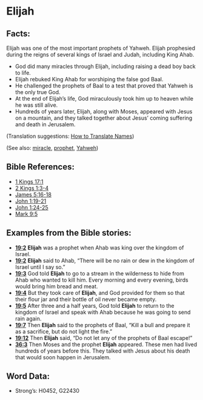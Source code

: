 # Elijah

## Facts:

Elijah was one of the most important prophets of Yahweh. Elijah prophesied during the reigns of several kings of Israel and Judah, including King Ahab.

* God did many miracles through Elijah, including raising a dead boy back to life.
* Elijah rebuked King Ahab for worshiping the false god Baal.
* He challenged the prophets of Baal to a test that proved that Yahweh is the only true God.
* At the end of Elijah’s life, God miraculously took him up to heaven while he was still alive.
* Hundreds of years later, Elijah, along with Moses, appeared with Jesus on a mountain, and they talked together about Jesus’ coming suffering and death in Jerusalem.

(Translation suggestions: [How to Translate Names](rc://en/ta/man/translate/translate-names))

(See also: [miracle](../kt/miracle.md), [prophet](../kt/prophet.md), [Yahweh](../kt/yahweh.md))

## Bible References:

* [1 Kings 17:1](rc://en/tn/help/1ki/17/01)
* [2 Kings 1:3-4](rc://en/tn/help/2ki/01/03)
* [James 5:16-18](rc://en/tn/help/jas/05/16)
* [John 1:19-21](rc://en/tn/help/jhn/01/19)
* [John 1:24-25](rc://en/tn/help/jhn/01/24)
* [Mark 9:5](rc://en/tn/help/mrk/09/05)

## Examples from the Bible stories:

* __[19:2](rc://en/tn/help/obs/19/02)__ __Elijah__ was a prophet when Ahab was king over the kingdom of Israel.
* __[19:2](rc://en/tn/help/obs/19/02)__ __Elijah__ said to Ahab, “There will be no rain or dew in the kingdom of Israel until I say so.”
* __[19:3](rc://en/tn/help/obs/19/03)__ God told __Elijah__ to go to a stream in the wilderness to hide from Ahab who wanted to kill him. Every morning and every evening, birds would bring him bread and meat.
* __[19:4](rc://en/tn/help/obs/19/04)__ But they took care of __Elijah__, and God provided for them so that their flour jar and their bottle of oil never became empty.
* __[19:5](rc://en/tn/help/obs/19/05)__ After three and a half years, God told __Elijah__ to return to the kingdom of Israel and speak with Ahab because he was going to send rain again.
* __[19:7](rc://en/tn/help/obs/19/07)__ Then __Elijah__ said to the prophets of Baal, “Kill a bull and prepare it as a sacrifice, but do not light the fire.”
* __[19:12](rc://en/tn/help/obs/19/12)__ Then __Elijah__ said, “Do not let any of the prophets of Baal escape!”
* __[36:3](rc://en/tn/help/obs/36/03)__ Then Moses and the prophet __Elijah__ appeared. These men had lived hundreds of years before this. They talked with Jesus about his death that would soon happen in Jerusalem.

## Word Data:

* Strong’s: H0452, G22430
